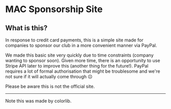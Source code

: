 
# MAC Sponsorship Site

## What is this?
In response to credit card payments, this is a simple site made for companies to sponsor our club in a more convenient manner via PayPal. 

We made this basic site very quickly due to time constraints (company wanting to sponsor soon). Given more time, there is an opportunity to use Stripe API later to improve this (another thing for the future!). PayPal requires a lot of formal authorisation that might be troublesome and we're not sure if it will actually come through ☹️

Please be aware this is not the official site.

-----------------
Note this was made by colorlib.

